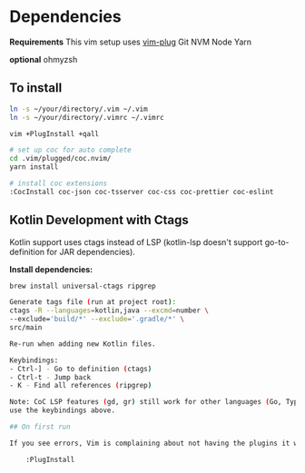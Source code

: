 # Dependencies

**Requirements**
This vim setup uses [vim-plug](https://github.com/junegunn/vim-plug)
Git
NVM
Node
Yarn

**optional**
ohmyzsh

## To install

```sh
ln -s ~/your/directory/.vim ~/.vim
ln -s ~/your/directory/.vimrc ~/.vimrc

vim +PlugInstall +qall

# set up coc for auto complete
cd .vim/plugged/coc.nvim/
yarn install

# install coc extensions
:CocInstall coc-json coc-tsserver coc-css coc-prettier coc-eslint
```

## Kotlin Development with Ctags

Kotlin support uses ctags instead of LSP (kotlin-lsp doesn't support go-to-definition for JAR
dependencies).

**Install dependencies:**
```sh
brew install universal-ctags ripgrep

Generate tags file (run at project root):
ctags -R --languages=kotlin,java --excmd=number \
--exclude='build/*' --exclude='.gradle/*' \
src/main

Re-run when adding new Kotlin files.

Keybindings:
- Ctrl-] - Go to definition (ctags)
- Ctrl-t - Jump back
- K - Find all references (ripgrep)

Note: CoC LSP features (gd, gr) still work for other languages (Go, TypeScript, etc.). For Kotlin,
use the keybindings above.

## On first run

If you see errors, Vim is complaining about not having the plugins it wants installed. Simply run:

    :PlugInstall
